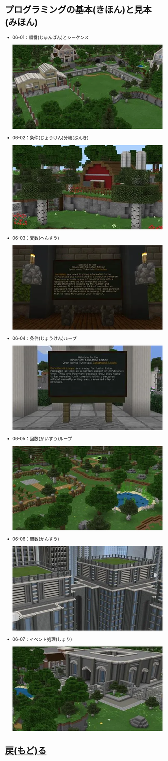 # プログラミングの基本(きほん)と見本(みほん)

- 06-01：順番(じゅんばん)とシーケンス

    [![](./06-01_sequence/world_icon.webp)](https://education.minecraft.net/world/e5f10e77-3458-4aef-be69-514814f4e1db)

- 06-02：条件(じょうけん)分岐(ぶんき)

    [![](./06-02_conditionals/world_icon.webp)](https://education.minecraft.net/world/4ee792d3-22c1-4d45-b761-1bc85fdc4f4b)

- 06-03：変数(へんすう)
 
    [![](./06-03_variables/world_icon.webp)](https://education.minecraft.net/world/8f5effff-5836-4bc7-af3e-fde9f24cbfc4)
 
- 06-04：条件(じょうけん)ループ
    
    [![](./06-04_while_loops/world_icon.webp)](https://education.minecraft.net/world/d2d564b2-fbc1-4f0b-81df-6aa7168a1ecc)
 
- 06-05：回数(かいすう)ループ
 
    [![](./06-05_for_loops/world_icon.webp)](https://education.minecraft.net/world/b3d9fba6-f1fe-4774-bbeb-bf67ec928ce2)
 
- 06-06：関数(かんすう)
 
    [![](./06-06_functions/world_icon.webp)](https://education.minecraft.net/world/3d1fbd2c-b299-4cc3-8d61-12a1037aae9f)
 
- 06-07：イベント処理(しょり)
    
    [![](./06-07_events/world_icon.webp)](https://education.minecraft.net/world/d2cd4c86-55c0-4fc2-88eb-556ce2ba5882)
 


 # [戻(もど)る](../index.md)